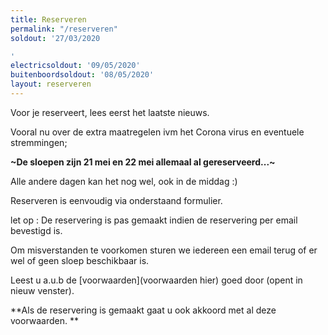 ```yaml
---
title: Reserveren
permalink: "/reserveren"
soldout: '27/03/2020

'
electricsoldout: '09/05/2020'
buitenboordsoldout: '08/05/2020'
layout: reserveren
---
```


Voor je reserveert, lees eerst het laatste nieuws.

Vooral nu over de extra maatregelen ivm het Corona virus en eventuele stremmingen;

**~De sloepen zijn 21 mei en 22 mei allemaal al gereserveerd...~**


Alle andere dagen kan het nog wel, ook in de middag :)
 
Reserveren is eenvoudig via onderstaand formulier.

let op : De reservering is pas gemaakt indien de reservering per email bevestigd is.

Om misverstanden te voorkomen sturen we iedereen een email terug of er wel of geen sloep beschikbaar is.

Leest u a.u.b de [voorwaarden](voorwaarden hier) goed door (opent in nieuw venster).

**Als de reservering is gemaakt gaat u ook akkoord met al deze voorwaarden.
**
 

